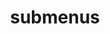---
layout: page
title: submenus
nav: false
nav_order: 5
dropdown: true
children: 
    - title: publications
      permalink: /publications/
    - title: divider
    - title: projects
      permalink: /projects/
show_title: false
---